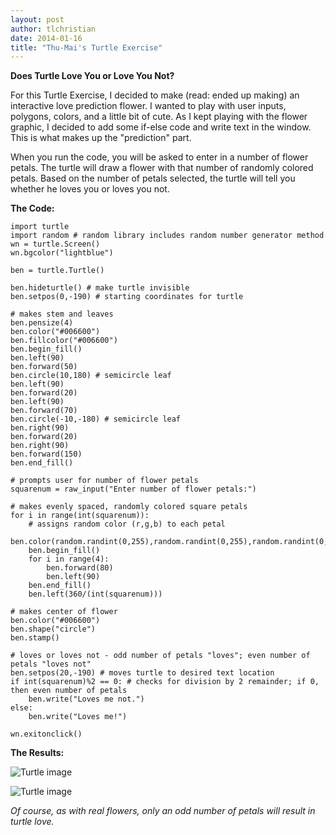 ```yaml
---
layout: post
author: tlchristian
date: 2014-01-16
title: "Thu-Mai's Turtle Exercise"
---
```


**Does Turtle Love You or Love You Not?**

For this Turtle Exercise, I decided to make (read: ended up making) an interactive love prediction flower. I wanted to play with user inputs, polygons, colors, and a little bit of cute. As I kept playing with the flower graphic, I decided to add some if-else code and write text in the window. This is what makes up the "prediction" part.

When you run the code, you will be asked to enter in a number of flower petals. The turtle will draw a flower with that number of randomly colored petals. Based on the number of petals selected, the turtle will tell you whether he loves you or loves you not.

**The Code:**

```
import turtle
import random # random library includes random number generator method
wn = turtle.Screen()
wn.bgcolor("lightblue")

ben = turtle.Turtle()

ben.hideturtle() # make turtle invisible
ben.setpos(0,-190) # starting coordinates for turtle

# makes stem and leaves
ben.pensize(4)
ben.color("#006600")
ben.fillcolor("#006600")
ben.begin_fill()
ben.left(90)
ben.forward(50)
ben.circle(10,180) # semicircle leaf
ben.left(90)
ben.forward(20)
ben.left(90)
ben.forward(70)
ben.circle(-10,-180) # semicircle leaf
ben.right(90)
ben.forward(20)
ben.right(90)
ben.forward(150)
ben.end_fill()

# prompts user for number of flower petals
squarenum = raw_input("Enter number of flower petals:")

# makes evenly spaced, randomly colored square petals
for i in range(int(squarenum)):
    # assigns random color (r,g,b) to each petal
    ben.color(random.randint(0,255),random.randint(0,255),random.randint(0,255))
    ben.begin_fill()
    for i in range(4):
        ben.forward(80)
        ben.left(90)
    ben.end_fill()     
    ben.left(360/(int(squarenum)))

# makes center of flower
ben.color("#006600")
ben.shape("circle")
ben.stamp()

# loves or loves not - odd number of petals "loves"; even number of petals "loves not"
ben.setpos(20,-190) # moves turtle to desired text location
if int(squarenum)%2 == 0: # checks for division by 2 remainder; if 0, then even number of petals
    ben.write("Loves me not.")
else:
    ben.write("Loves me!")
    
wn.exitonclick()
```

**The Results:**

![Turtle image](https://lh3.googleusercontent.com/-fzw_THPQR0A/UtgKc1L425I/AAAAAAAAA6A/x7n0gwMTpUc/w414-h416-no/tlchristian_turtleflower2.png)

![Turtle image](https://lh5.googleusercontent.com/-uHDSeiaLKps/UtgKcItCRJI/AAAAAAAAA58/0e1lfinD_dw/w418-h415-no/tlchristian_turtleflower1.png)



*Of course, as with real flowers, only an odd number of petals will result in turtle love.*

